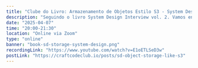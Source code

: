 ```yaml
---
title: "Clube do Livro: Armazenamento de Objetos Estilo S3 - System Design"
description: "Seguindo o livro System Design Interview vol. 2. Vamos entrar no cap. 25 - Armazenamento de Objetos Estilo S3. Discutiremos como projetar um serviço de armazenamento de objetos em grande escala como o Amazon S3, explorando conceitos como versionamento, políticas de ciclo de vida, e replicação entre regiões."
date: "2025-04-07"
time: "20:00-21:30"
location: "Online via Zoom"
type: "online"
banner: "book-sd-storage-system-design.png"
recordingLink: "https://www.youtube.com/watch?v=E1oETLSeD3w"
postLink: "https://craftcodeclub.io/posts/sd-object-storage-like-s3"
---
```

